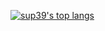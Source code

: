 <!--[![sup39's GitHub stats](https://github-readme-stats.vercel.app/api?username=sup39&hide=&theme=tokyonight)](https://github.com/anuraghazra/github-readme-stats)-->
[![sup39's top langs](https://github-readme-stats.vercel.app/api/top-langs/?username=sup39&layout=compact&theme=dracula&langs_count=8&hide=jupyter%20notebook)](https://github.com/anuraghazra/github-readme-stats)

